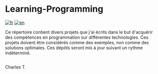 # Learning-Programming


[![fr](https://img.shields.io/badge/lang-fr-blue.svg)](https://github.com/chalodss/Learning-Programming/blob/main/README.md)
[![en](https://img.shields.io/badge/lang-en-green.svg)](https://github.com/chalodss/Learning-Programming/blob/main/README.en.md)


Ce répertoire contient divers projets que j'ai écrits dans le but d'acquérir des compétences en programmation sur différentes technologies. Ces projets doivent être considérés comme des exemples, non comme des solutions optimales. Ces dépôts seront mis à jour suivant un rythme indéterminé.

##

Charles T.
